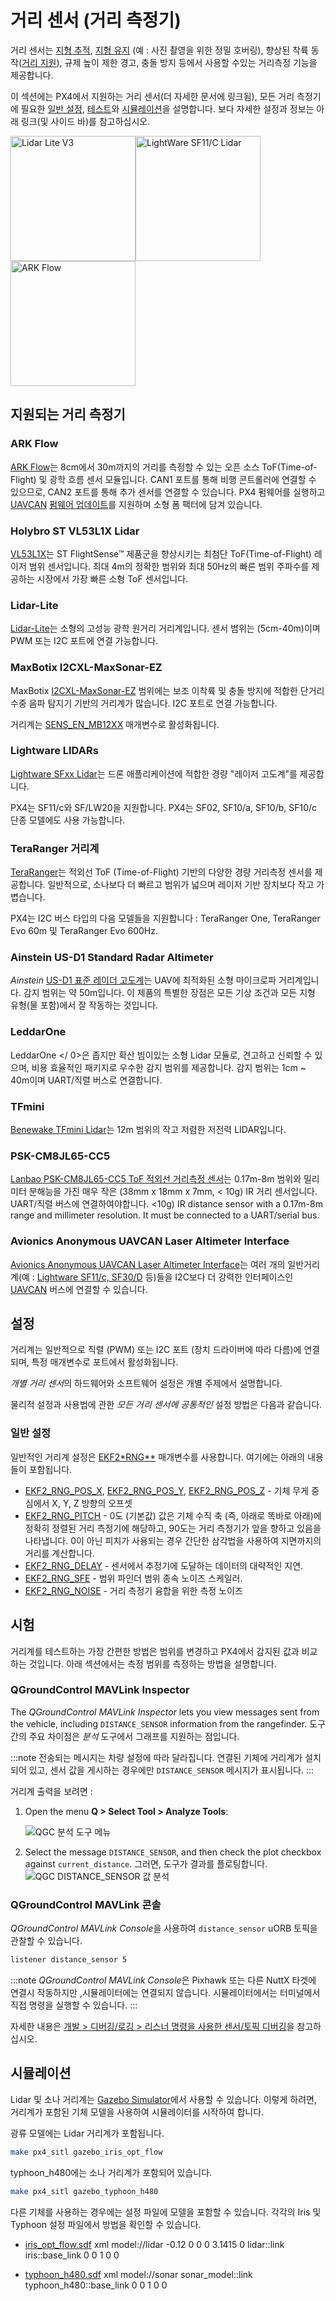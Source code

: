 # 거리 센서 (거리 측정기)

거리 센서는 [지형 추적](../flying/terrain_following_holding.md#terrain_following), [지형 유지](../flying/terrain_following_holding.md#terrain_hold) (예 : 사진 촬영을 위한 정밀 호버링), 향상된 착륙 동작([거리 지원](../flying/terrain_following_holding.md#range_aid)), 규제 높이 제한 경고, 충돌 방지 등에서 사용할 수있는 거리측정 기능을 제공합니다.

이 섹션에는 PX4에서 지원하는 거리 센서(더 자세한 문서에 링크됨), 모든 거리 측정기에 필요한 [일반 설정](#configuration), [테스트](#testing)와 [시뮬레이션](#simulation)을 설명합니다. 보다 자세한 설정과 정보는 아래 링크(및 사이드 바)를 참고하십시오.

<img src="../../assets/hardware/sensors/lidar_lite/lidar_lite_v3.jpg" alt="Lidar Lite V3" width="200px" /><img src="../../assets/hardware/sensors/lidar_lightware/sf11c_120_m.jpg" alt="LightWare SF11/C Lidar" width="200px" /><img src="../../assets/hardware/sensors/optical_flow/ark_flow_distance_sensor.jpg" alt="ARK Flow
" width="200px" />

## 지원되는 거리 측정기

### ARK Flow 

[ARK Flow](../uavcan/ark_flow.md)는 8cm에서 30m까지의 거리를 측정할 수 있는 오픈 소스 ToF(Time-of-Flight) 및 광학 흐름 센서 모듈입니다. CAN1 포트를 통해 비행 콘트롤러에 연결할 수 있으므로, CAN2 포트를 통해 추가 센서를 연결할 수 있습니다. PX4 펌웨어를 실행하고 [UAVCAN](../uavcan/README.md) [펌웨어 업데이트](../uavcan/node_firmware.md)를 지원하며 소형 폼 팩터에 담겨 있습니다.

### Holybro ST VL53L1X Lidar

[VL53L1X](http://www.holybro.com/product/vl53l1x/)는 ST FlightSense™ 제품군을 향상시키는 최첨단 ToF(Time-of-Flight) 레이저 범위 센서입니다. 최대 4m의 정확한 범위와 최대 50Hz의 빠른 범위 주파수를 제공하는 시장에서 가장 빠른 소형 ToF 센서입니다.

### Lidar-Lite

[Lidar-Lite](../sensor/lidar_lite.md)는 소형의 고성능 광학 원거리 거리계입니다. 센서 범위는 (5cm-40m)이며 PWM 또는 I2C 포트에 연결 가능합니다.

### MaxBotix I2CXL-MaxSonar-EZ

MaxBotix [I2CXL-MaxSonar-EZ](https://www.maxbotix.com/product-category/i2cxl-maxsonar-ez-products) 범위에는 보조 이착륙 및 충돌 방지에 적합한 단거리 수중 음파 탐지기 기반의 거리계가 많습니다. I2C 포트로 연결 가능합니다.

거리계는 [SENS_EN_MB12XX](../advanced_config/parameter_reference.md#SENS_EN_MB12XX) 매개변수로 활성화됩니다.

### Lightware LIDARs

[Lightware SFxx Lidar](../sensor/sfxx_lidar.md)는 드론 애플리케이션에 적합한 경량 "레이저 고도계"를 제공합니다.

PX4는 SF11/c와 SF/LW20을 지원합니다. PX4는 SF02, SF10/a, SF10/b, SF10/c 단종 모델에도 사용 가능합니다.

### TeraRanger 거리계

[TeraRanger](../sensor/teraranger.md)는 적외선 ToF (Time-of-Flight) 기반의 다양한 경량 거리측정 센서를 제공합니다. 일반적으로, 소나보다 더 빠르고 범위가 넓으며 레이저 기반 장치보다 작고 가볍습니다.

PX4는 I2C 버스 타입의 다음 모델들을 지원합니다 : TeraRanger One, TeraRanger Evo 60m 및 TeraRanger Evo 600Hz.

### Ainstein US-D1 Standard Radar Altimeter

*Ainstein* [US-D1 표준 레이더 고도계](../sensor/ulanding_radar.md)는 UAV에 최적화된 소형 마이크로파 거리계입니다. 감지 범위는 약 50m입니다. 이 제품의 특별한 장점은 모든 기상 조건과 모든 지형 유형(물 포함)에서 잘 작동하는 것입니다.

### LeddarOne

 LeddarOne </ 0>은 좁지만 확산 빔이있는 소형 Lidar 모듈로, 견고하고 신뢰할 수 있으며, 비용 효율적인 패키지로 우수한 감지 범위를 제공합니다. 감지 범위는 1cm ~ 40m이며 UART/직렬 버스로 연결합니다.</p> 

### TFmini

[Benewake TFmini Lidar](../sensor/tfmini.md)는 12m 범위의 작고 저렴한 저전력 LIDAR입니다.

### PSK-CM8JL65-CC5

[Lanbao PSK-CM8JL65-CC5 ToF 적외선 거리측정 센서](../sensor/cm8jl65_ir_distance_sensor.md)는 0.17m-8m 범위와 밀리미터 분해능을 가진 매우 작은 (38mm x 18mm x 7mm, &lt; 10g) IR 거리 센서입니다. UART/직렬 버스에 연결하여야합니다. <10g) IR distance sensor with a 0.17m-8m range and millimeter resolution. It must be connected to a UART/serial bus.

### Avionics Anonymous UAVCAN Laser Altimeter Interface

[Avionics Anonymous UAVCAN Laser Altimeter Interface](../uavcan/avanon_laser_interface.md)는 여러 개의 일반거리계(예 : [Lightware SF11/c, SF30/D](../sensor/sfxx_lidar.md) 등)들을 I2C보다 더 강력한 인터페이스인 [UAVCAN](../uavcan/README.md) 버스에 연결할 수 있습니다.

<span id="configuration"></span>

## 설정

거리계는 일반적으로 직렬 (PWM) 또는 I2C 포트 (장치 드라이버에 따라 다름)에 연결되며, 특정 매개변수로 포트에서 활성화됩니다.

*개별 거리 센서*의 하드웨어와 소프트웨어 설정은 개별 주제에서 설명합니다.

물리적 설정과 사용법에 관한 *모든 거리 센서에 공통적인* 설정 방법은 다음과 같습니다.

### 일반 설정

일반적인 거리계 설정은 [EKF2*RNG**](../advanced_config/parameter_reference.md#EKF2_RNG_AID) 매개변수를 사용합니다. 여기에는 아래의 내용들이 포함됩니다.

- [EKF2_RNG_POS_X](../advanced_config/parameter_reference.md#EKF2_RNG_POS_X), [EKF2_RNG_POS_Y](../advanced_config/parameter_reference.md#EKF2_RNG_POS_Y), [EKF2_RNG_POS_Z](../advanced_config/parameter_reference.md#EKF2_RNG_POS_Z) - 기체 무게 중심에서 X, Y, Z 방향의 오프셋
- [EKF2_RNG_PITCH](../advanced_config/parameter_reference.md#EKF2_RNG_PITCH) - 0도 (기본값) 값은 기체 수직 축 (즉, 아래로 똑바로 아래)에 정확히 정렬된 거리 측정기에 해당하고, 90도는 거리 측정기가 앞을 향하고 있음을 나타냅니다. 0이 아닌 피치가 사용되는 경우 간단한 삼각법을 사용하여 지면까지의 거리를 계산합니다.
- [EKF2_RNG_DELAY](../advanced_config/parameter_reference.md#EKF2_RNG_DELAY) - 센서에서 추정기에 도달하는 데이터의 대략적인 지연.
- [EKF2_RNG_SFE](../advanced_config/parameter_reference.md#EKF2_RNG_SFE) - 범위 파인더 범위 종속 노이즈 스케일러.
- [EKF2_RNG_NOISE](../advanced_config/parameter_reference.md#EKF2_RNG_NOISE) - 거리 측정기 융합을 위한 측정 노이즈

## 시험

거리계를 테스트하는 가장 간편한 방법은 범위를 변경하고 PX4에서 감지된 값과 비교하는 것입니다. 아래 섹션에서는 측정 범위를 측정하는 방법을 설명합니다.

### QGroundControl MAVLink Inspector

The *QGroundControl MAVLink Inspector* lets you view messages sent from the vehicle, including `DISTANCE_SENSOR` information from the rangefinder. 도구 간의 주요 차이점은 *분석* 도구에서 그래프를 지원하는 점입니다.

:::note
전송되는 메시지는 차량 설정에 따라 달라집니다. 연결된 기체에 거리계가 설치되어 있고, 센서 값을 게시하는 경우에만 `DISTANCE_SENSOR` 메시지가 표시됩니다.
:::

거리계 출력을 보려면 :

1. Open the menu **Q > Select Tool > Analyze Tools**:
    
    ![QGC 분석 도구 메뉴](../../assets/qgc/analyze/menu_analyze_tool.png)

2. Select the message `DISTANCE_SENSOR`, and then check the plot checkbox against `current_distance`. 그러면, 도구가 결과를 플로팅합니다. ![QGC DISTANCE_SENSOR 값 분석](../../assets/qgc/analyze/qgc_analyze_tool_distance_sensor.png)

### QGroundControl MAVLink 콘솔

*QGroundControl MAVLink Console*을 사용하여 `distance_sensor` uORB 토픽을 관찰할 수 있습니다.

```sh
listener distance_sensor 5
```

:::note
*QGroundControl MAVLink Console*은 Pixhawk 또는 다른 NuttX 타겟에 연결시 작동하지만 ,시뮬레이터에는 연결되지 않습니다. 시뮬레이터에서는 터미널에서 직접 명령을 실행할 수 있습니다.
:::

자세한 내용은 [개발 &gt; 디버깅/로깅 &gt; 리스너 명령을 사용한 센서/토픽 디버깅](../debug/sensor_uorb_topic_debugging.md)을 참고하십시오.

## 시뮬레이션

Lidar 및 소나 거리계는 [Gazebo Simulator](../simulation/gazebo.md)에서 사용할 수 있습니다. 이렇게 하려면, 거리계가 포함된 기체 모델을 사용하여 시뮬레이터를 시작하여 합니다.

광류 모델에는 Lidar 거리계가 포함됩니다.

```sh
make px4_sitl gazebo_iris_opt_flow
```

typhoon_h480에는 소나 거리계가 포함되어 있습니다.

```sh
make px4_sitl gazebo_typhoon_h480
```

다른 기체를 사용하는 경우에는 설정 파일에 모델을 포함할 수 있습니다. 각각의 Iris 및 Typhoon 설정 파일에서 방법을 확인할 수 있습니다.

- [iris_opt_flow.sdf](https://github.com/PX4/sitl_gazebo/blob/master/models/iris_opt_flow/iris_opt_flow.sdf) 
        xml
        <include>
          <uri>model://lidar</uri>
          <pose>-0.12 0 0 0 3.1415 0</pose>
        </include>
        <joint name="lidar_joint" type="revolute">
          <child>lidar::link</child>
          <parent>iris::base_link</parent>
          <axis>
            <xyz>0 0 1</xyz>
            <limit>
              <upper>0</upper>
              <lower>0</lower>
            </limit>
          </axis>
        </joint> 

- [typhoon_h480.sdf](https://github.com/PX4/PX4-SITL_gazebo/blob/master/models/typhoon_h480/typhoon_h480.sdf.jinja#L1131-L1145) 
        xml
        <include>
          <uri>model://sonar</uri>
        </include>
        <joint name="sonar_joint" type="revolute">
          <child>sonar_model::link</child>
          <parent>typhoon_h480::base_link</parent>
          <axis>
            <xyz>0 0 1</xyz>
            <limit>
              <upper>0</upper>
              <lower>0</lower>
            </limit>
          </axis>
        </joint>